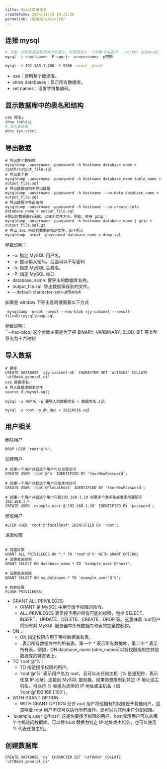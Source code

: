 ```yaml
---
title: Mysql常用命令
createTime: 2024/11/14 10:21:26
permalink: /数据库/q4ixe7t0/
---
```

## 连接 mysql

```sh
# 注意，如果是连接到另外的机器上，则需要加入一个参数-h机器IP --socket 指定mysql.sock目录
mysql -h <hostname> -P <port> -u<username> -p密码

mysql -h 192.168.1.100 -P 9306 -uroot -proot
```

- use：使用某个数据库。
- show databases：显示所有数据库。
- set names：设置字符集编码。

## 显示数据库中的表名和结构

```sh
use 库名;
show tables;
# 显示表结果
desc sys_user;
```

## 导出数据

```mysql
# 导出整个数据库
mysqldump -uusername -ppassword -h hostname database_name > /path/output_file.sql
# 导出某个表
mysqldump -uusername -ppassword -h hostname database_name table_name > output_file.sql
# 导出数据结构不导出数据
mysqldump -uusername -ppassword -h hostname --no-data database_name > output_file.sql
# 导出数据不导出结构
mysqldump -uusername -ppassword -h hostname --no-create-info database_name > output_file.sql
#导出的数据进行压缩，以减小文件大小。例如，使用 gzip：
mysqldump -uusername -ppassword -h hostname database_name | gzip > output_file.sql.gz
# 导出 SQL 格式的数据到指定文件，如下所示
mysqldump -uroot -ppassword database_name > dump.sql
```

参数说明：

- ​-u​: 指定 MySQL 用户名。
- ​-p​: 提示输入密码。后面可以不写密码
- ​-h​: 指定 MySQL 主机名。
- ​-P​: 指定 MySQL 端口
- ​database_name​: 要导出的数据库名称。
- ​output_file.sql​: 导出数据保存到的文件。
- ​--default-character-set=utf8mb4​

如果是 window 下导出乱码就需要以下方式

```
 mysqldump -uroot -proot --hex-blob sjy-cabinet --result-file=D:\mysql\dump.sql
```

参数说明：  
``--hex-blob, 这个参数主要是为了把 ​BINARY, ​VARBINARY, ​BLOB, ​BIT 等类型导出为十六进制 ​

## 导入数据

```
# 建库
CREATE DATABASE `sjy-cabinet-nb` CHARACTER SET 'utf8mb4' COLLATE 'utf8mb4_general_ci'
use 数据库名;
# 导入数据库脚本文件
source d:/mysql.sql;

```

```mysql
mysql -u 用户名 -p 要导入的数据库名 < 数据库名.sql

mysql -u root -p db_doc < 20210616.sql
```

## 用户相关

删除用户

```mysql
DROP USER 'root'@'%';
```

创建用户

```mysql
# 创建一个用户并且这个用户可以远程访问
CREATE USER 'root'@'%' IDENTIFIED BY 'YourNewPassword';

# 创建一个用户并且这个用户只能本地访问
CREATE USER 'root'@'localhost' IDENTIFIED BY 'YourNewPassword';

# 创建一个用户并且这个用户只能192.168.1.10 如果多个就多条或者使用通配符192.168.1.*
CREATE USER 'example_user'@'192.168.1.10' IDENTIFIED BY 'password';

```

修改用户

```mysql
ALTER USER 'root'@'localhost' IDENTIFIED BY 'root';
```

设置权限

```mysql

# 设置权限
GRANT ALL PRIVILEGES ON *.* TO 'root'@'%' WITH GRANT OPTION;
# 设置查询权限
GRANT SELECT ON database_name.* TO 'example_user'@'host';

# 设置查询权限
GRANT SELECT ON my_database.* TO 'example_user'@'%';

# 刷新权限
FLUSH PRIVILEGES;
```

- GRANT ALL PRIVILEGES:
  - ​GRANT​ 是 MySQL 中用于授予权限的命令。
  - ​ALL PRIVILEGES​ 表示授予用户所有可能的权限，包括 SELECT​、INSERT​、UPDATE​、DELETE​、CREATE​、DROP​ 等。这意味着 root​ 用户将拥有对 MySQL 服务器中所有数据库和表的完全控制权。
- ON .:
  - ​ON​ 指定权限应用于哪些数据库和表。
  - ​*.*​ 表示所有数据库中的所有表。第一个 *​ 表示所有数据库，第二个 *​ 表示所有表。例如，ON database_name.table_name​ 可以将权限限制在特定数据库的特定表上。
- TO 'root'@'%':
  - ​TO​ 指定授予权限的用户。
  - ​'root'@'%'​ 表示用户名为 root​，且可以从任何主机（%​ 是通配符，表示任意 IP 地址）连接到 MySQL 服务器。如果你想限制到特定 IP 地址或主机名，可以将 %​ 替换为具体的 IP 地址或主机名（如 'root'@'192.168.1.100'​）。
- WITH GRANT OPTION:
  - ​WITH GRANT OPTION​ 允许 root​ 用户将他拥有的权限授予其他用户。这意味着 root​ 用户不仅可以执行所有操作，还可以为其他用户分配权限。
- ​'example_user'@'host'​: 这是你要授予权限的用户。host​ 表示用户可以从哪个主机访问数据库。可以将 host​ 替换为特定 IP 地址或主机名，也可以使用 %​ 代表任意主机。

## 创建数据库

```mysql
CREATE DATABASE `cs` CHARACTER SET 'utf8mb4' COLLATE 'utf8mb4_general_ci'
```

